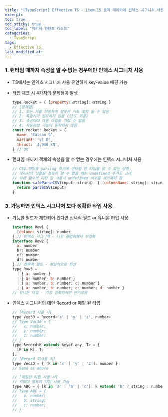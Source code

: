 ```yaml
---
title: "[TypeScript] Effective TS - item.15 동적 데이터에 인덱스 시그니처 사용"
excerpt:
toc: true
toc_sticky: true
toc_label: "페이지 컨텐츠 리스트"
categories:
  - TypeScript
tags:
  - Effective TS
last_modified_at:
---
```



### **1. 런타임 때까지 속성을 알 수 없는 경우에만 인덱스 시그니처 사용**

- TS에서는 인덱스 시그니처 사용 유연하게 key-value 매핑 가능
- 타입 체크 시 4가지의 문제점이 발생
  ```javascript
  type Rocket = { [property: string]: string }
  // [문제점]
  // 1. 모든 키를 허용하여 잘못된 키도 포함 될 수 있음
  // 2. 특정키가 필요하지 않음 ({}도 허용)
  // 3. 속성마다 다른 타입을 가질 수 없음
  // 4. 자동완성 기능이 동작하지 않음
  const rocket: Rocket = {
    name: 'Falcon 9',
    variant: 'v1.0',
    thrust: '4,940 kN',
  } // OK
  ```
- 런타임 때까지 객체의 속성을 알 수 없는 경우에는 인덱스 시그니처 사용

  ```javascript
  // CSV 파일을 parsing 하기에 런타임 전 타입을 알 수 없는 상황
  // 데이터의 상황을 정확히 알 수 없을 때는 undefined 추가도 고려
  // 아래 함수의 리턴 값 사용시 undefined 여부를 체크해야 함
  function safeParseCSV(input: string): { [columnName: string]: string | undefined }[] {
    return parseCSV(input)
  }
  ```
### **3. 가능하면 인덱스 시그니처 보다 정확한 타입 사용**

- 가능한 필드가 제한되어 있다면 선택적 필드 or 유니온 타입 사용

  ```javascript
  interface Row1 {
    [column: string]: number
  } // 인덱스 시그니처 - 너무 광범위해서 부정확
  interface Row2 {
    a: number
    b?: number
    c?: number
    d?: number
  } // 선택적 필드 - 현실적으로 최선
  type Row3 =
    | { a: number }
    | { a: number; b: number }
    | { a: number; b: number; c: number }
    | { a: number; b: number; c: number; d: number }
  // 유니온 타입 - 가장 정확하지만 번거로움
  ```
- 인덱스 시그니처의 대안 Record or 매핑 된 타입
  ```javascript
  // [Record 사용 시]
  type Vec3D = Record<'x' | 'y' | 'z', number>
  // Type Vec3D = {
  //   x: number;
  //   y: number;
  //   z: number;
  // }
  type Record<K extends keyof any, T> = {
    [P in K]: T;
  };
  // [Record 미사용 시]
  type Vec3D = { [k in 'x' | 'y' | 'z']: number }
  // Same as above
  
  // [매핑된 타입 사용 시]
  // 키마다 별도의 타입 사용 가능
  type ABC = { [k in 'a' | 'b' | 'c']: k extends 'b' ? string : number }
  // Type ABC = {
  //   a: number;
  //   b: string;
  //   c: number;
  // }
  ```




